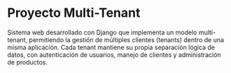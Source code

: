 # Proyecto Multi-Tenant
Sistema web desarrollado con Django que implementa un modelo multi-tenant, permitiendo la gestión de múltiples clientes (tenants) dentro de una misma aplicación. Cada tenant mantiene su propia separación lógica de datos, con autenticación de usuarios, manejo de clientes y administración de productos.
